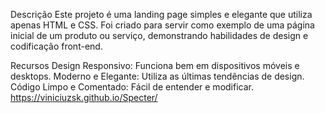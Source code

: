 Descrição
Este projeto é uma landing page simples e elegante que utiliza apenas HTML e CSS. Foi criado para servir como exemplo de uma página inicial de um produto ou serviço, demonstrando habilidades de design e codificação front-end.

Recursos
Design Responsivo: Funciona bem em dispositivos móveis e desktops.
Moderno e Elegante: Utiliza as últimas tendências de design.
Código Limpo e Comentado: Fácil de entender e modificar.
https://viniciuzsk.github.io/Specter/
